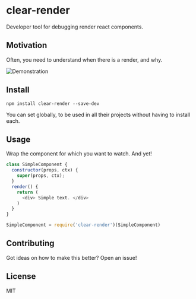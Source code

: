 # clear-render
Developer tool for debugging render react components.

## Motivation
Often, you need to understand when there is a render, and why.

![Demonstration](https://monosnap.com/file/z0byK7zYNsZ82VjN9n9Q9e5jw1M2Se.png)

## Install

```
npm install clear-render --save-dev
```

You can set globally, to be used in all their projects without having to install each.
  
## Usage 
Wrap the component for which you want to watch. And yet!
```javascript
class SimpleComponent {
  constructor(props, ctx) {
    super(props, ctx);
  }
  render() {
    return (
      <div> Simple text. </div>
    )
  }
}

SimpleComponent = require('clear-render')(SimpleComponent)

```
  
## Contributing
Got ideas on how to make this better? Open an issue!

## License
MIT
